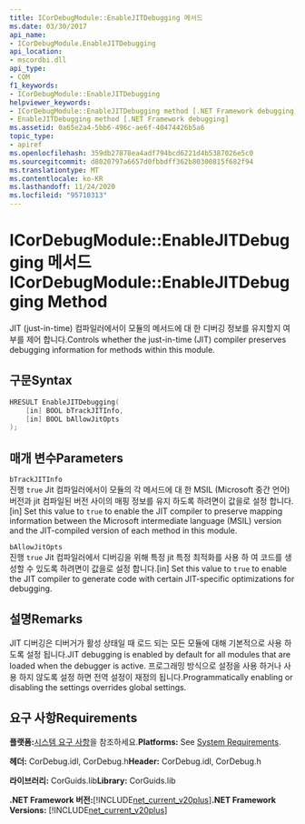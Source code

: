 ```yaml
---
title: ICorDebugModule::EnableJITDebugging 메서드
ms.date: 03/30/2017
api_name:
- ICorDebugModule.EnableJITDebugging
api_location:
- mscordbi.dll
api_type:
- COM
f1_keywords:
- ICorDebugModule::EnableJITDebugging
helpviewer_keywords:
- ICorDebugModule::EnableJITDebugging method [.NET Framework debugging]
- EnableJITDebugging method [.NET Framework debugging]
ms.assetid: 0a65e2a4-5bb6-496c-ae6f-40474426b5a6
topic_type:
- apiref
ms.openlocfilehash: 359db27878ea4adf794bcd6221d4b5387026e5c0
ms.sourcegitcommit: d8020797a6657d0fbbdff362b80300815f682f94
ms.translationtype: MT
ms.contentlocale: ko-KR
ms.lasthandoff: 11/24/2020
ms.locfileid: "95710313"
---
```

# <a name="icordebugmoduleenablejitdebugging-method"></a><span data-ttu-id="32809-102">ICorDebugModule::EnableJITDebugging 메서드</span><span class="sxs-lookup"><span data-stu-id="32809-102">ICorDebugModule::EnableJITDebugging Method</span></span>

<span data-ttu-id="32809-103">JIT (just-in-time) 컴파일러에서이 모듈의 메서드에 대 한 디버깅 정보를 유지할지 여부를 제어 합니다.</span><span class="sxs-lookup"><span data-stu-id="32809-103">Controls whether the just-in-time (JIT) compiler preserves debugging information for methods within this module.</span></span>  
  
## <a name="syntax"></a><span data-ttu-id="32809-104">구문</span><span class="sxs-lookup"><span data-stu-id="32809-104">Syntax</span></span>  
  
```cpp  
HRESULT EnableJITDebugging(  
    [in] BOOL bTrackJITInfo,  
    [in] BOOL bAllowJitOpts  
);  
```  
  
## <a name="parameters"></a><span data-ttu-id="32809-105">매개 변수</span><span class="sxs-lookup"><span data-stu-id="32809-105">Parameters</span></span>  

 `bTrackJITInfo`  
 <span data-ttu-id="32809-106">진행 `true` Jit 컴파일러에서이 모듈의 각 메서드에 대 한 MSIL (Microsoft 중간 언어) 버전과 jit 컴파일된 버전 사이의 매핑 정보를 유지 하도록 하려면이 값을로 설정 합니다.</span><span class="sxs-lookup"><span data-stu-id="32809-106">[in] Set this value to `true` to enable the JIT compiler to preserve mapping information between the Microsoft intermediate language (MSIL) version and the JIT-compiled version of each method in this module.</span></span>  
  
 `bAllowJitOpts`  
 <span data-ttu-id="32809-107">진행 `true` Jit 컴파일러에서 디버깅을 위해 특정 jit 특정 최적화를 사용 하 여 코드를 생성할 수 있도록 하려면이 값을로 설정 합니다.</span><span class="sxs-lookup"><span data-stu-id="32809-107">[in] Set this value to `true` to enable the JIT compiler to generate code with certain JIT-specific optimizations for debugging.</span></span>  
  
## <a name="remarks"></a><span data-ttu-id="32809-108">설명</span><span class="sxs-lookup"><span data-stu-id="32809-108">Remarks</span></span>  

 <span data-ttu-id="32809-109">JIT 디버깅은 디버거가 활성 상태일 때 로드 되는 모든 모듈에 대해 기본적으로 사용 하도록 설정 됩니다.</span><span class="sxs-lookup"><span data-stu-id="32809-109">JIT debugging is enabled by default for all modules that are loaded when the debugger is active.</span></span> <span data-ttu-id="32809-110">프로그래밍 방식으로 설정을 사용 하거나 사용 하지 않도록 설정 하면 전역 설정이 재정의 됩니다.</span><span class="sxs-lookup"><span data-stu-id="32809-110">Programmatically enabling or disabling the settings overrides global settings.</span></span>  
  
## <a name="requirements"></a><span data-ttu-id="32809-111">요구 사항</span><span class="sxs-lookup"><span data-stu-id="32809-111">Requirements</span></span>  

 <span data-ttu-id="32809-112">**플랫폼:**[시스템 요구 사항](../../get-started/system-requirements.md)을 참조하세요.</span><span class="sxs-lookup"><span data-stu-id="32809-112">**Platforms:** See [System Requirements](../../get-started/system-requirements.md).</span></span>  
  
 <span data-ttu-id="32809-113">**헤더:** CorDebug.idl, CorDebug.h</span><span class="sxs-lookup"><span data-stu-id="32809-113">**Header:** CorDebug.idl, CorDebug.h</span></span>  
  
 <span data-ttu-id="32809-114">**라이브러리:** CorGuids.lib</span><span class="sxs-lookup"><span data-stu-id="32809-114">**Library:** CorGuids.lib</span></span>  
  
 <span data-ttu-id="32809-115">**.NET Framework 버전:**[!INCLUDE[net_current_v20plus](../../../../includes/net-current-v20plus-md.md)]</span><span class="sxs-lookup"><span data-stu-id="32809-115">**.NET Framework Versions:** [!INCLUDE[net_current_v20plus](../../../../includes/net-current-v20plus-md.md)]</span></span>
